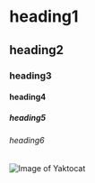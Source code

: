 # heading1

## heading2

### heading3

#### heading4

##### heading5

###### heading6

![Image of Yaktocat](https://octodex.github.com/images/yaktocat.png)
